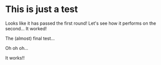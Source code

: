 # This is just a test

Looks like it has passed the first round!
Let's see how it performs on the second...
It worked!

The (almost) final test...

Oh oh oh...

It works!!